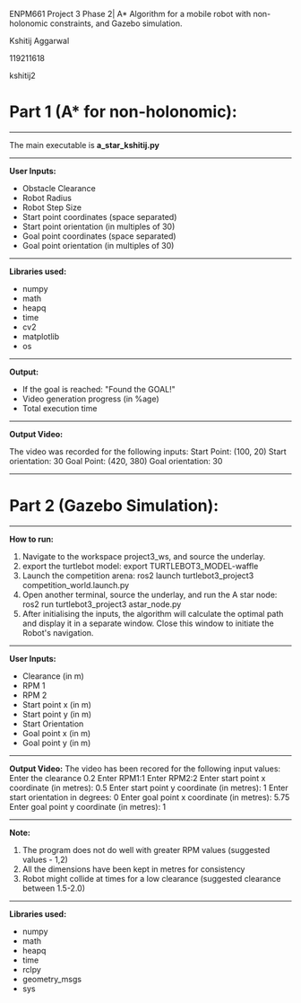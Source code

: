 ENPM661 Project 3 Phase 2| A* Algorithm for a mobile robot with non-holonomic constraints, and Gazebo simulation.

Kshitij Aggarwal

119211618

kshitij2

# Part 1 (A* for non-holonomic): #
________________________________________________________
The main executable is **a_star_kshitij.py**

________________________________________________________
**User Inputs:**
- Obstacle Clearance
- Robot Radius
- Robot Step Size
- Start point coordinates (space separated)
- Start point orientation (in multiples of 30)
- Goal point coordinates (space separated)
- Goal point orientation (in multiples of 30)

________________________________________________________
**Libraries used:**
- numpy
- math
- heapq
- time
- cv2
- matplotlib
- os

________________________________________________________
**Output:**
- If the goal is reached: "Found the GOAL!"
- Video generation progress (in %age)
- Total execution time

________________________________________________________
**Output Video:**

The video was recorded for the following inputs:
Start Point: (100, 20)
Start orientation: 30
Goal Point: (420, 380)
Goal orientation: 30

________________________________________________________


# Part 2 (Gazebo Simulation): #

________________________________________________________
**How to run:**
1. Navigate to the workspace project3_ws, and source the underlay.
2. export the turtlebot model: export TURTLEBOT3_MODEL-waffle
3. Launch the competition arena: ros2 launch turtlebot3_project3 competition_world.launch.py 
4. Open another terminal, source the underlay, and run the A star node: ros2 run turtlebot3_project3 astar_node.py
5. After initialising the inputs, the algorithm will calculate the optimal path and display it in a separate window. Close this window to initiate the Robot's navigation.

________________________________________________________
**User Inputs:**
- Clearance (in m)
- RPM 1 
- RPM 2
- Start point x (in m)
- Start point y (in m)
- Start Orientation
- Goal point x (in m)
- Goal point y (in m)

________________________________________________________
**Output Video:**
The video has been recored for the following input values:
Enter the clearance 0.2
Enter RPM1:1
Enter RPM2:2
Enter start point x coordinate (in metres): 0.5
Enter start point y coordinate (in metres): 1
Enter start orientation in degrees: 0
Enter goal point x coordinate (in metres): 5.75
Enter goal point y coordinate (in metres): 1

________________________________________________________
**Note:**
1. The program does not do well with greater RPM values (suggested values - 1,2)
2. All the dimensions have been kept in metres for consistency
3. Robot might collide at times for a low clearance (suggested clearance between 1.5-2.0)

________________________________________________________
**Libraries used:**
- numpy
- math
- heapq
- time
- rclpy
- geometry_msgs
- sys
